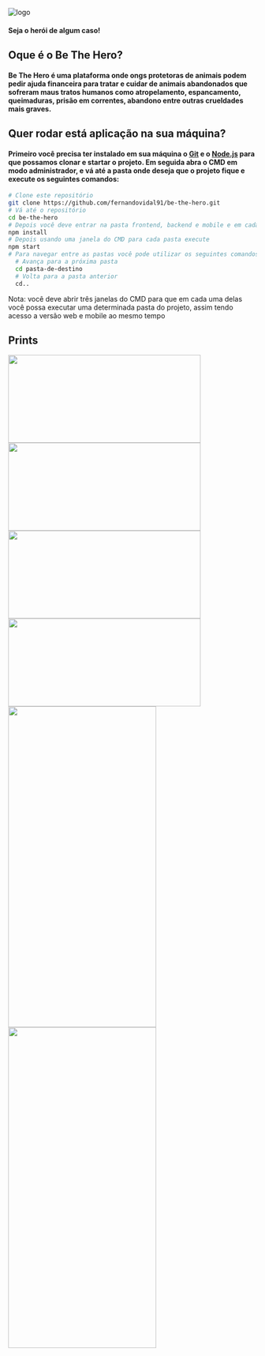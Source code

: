 ![logo](https://user-images.githubusercontent.com/62674890/94309724-e6076e00-ff4e-11ea-86c6-8d25c0c51773.png)
#### Seja o herói de algum caso!

## Oque é o Be The Hero?
#### Be The Hero é uma plataforma onde ongs protetoras de animais podem pedir ajuda financeira para tratar e cuidar de animais abandonados que sofreram maus tratos humanos como atropelamento, espancamento, queimaduras, prisão em correntes, abandono entre outras crueldades mais graves.

## Quer rodar está aplicação na sua máquina?
#### Primeiro você precisa ter instalado em sua máquina o [Git](https://git-scm.com) e o [Node.js](https://nodejs.org/en/download/) para que possamos clonar e startar o projeto. Em seguida abra o CMD em modo administrador, e vá até a pasta onde deseja que o projeto fique e execute os seguintes comandos:

```bash
# Clone este repositório
git clone https://github.com/fernandovidal91/be-the-hero.git
# Vá até o repositório
cd be-the-hero
# Depois você deve entrar na pasta frontend, backend e mobile e em cada uma delas executar
npm install
# Depois usando uma janela do CMD para cada pasta execute
npm start
# Para navegar entre as pastas você pode utilizar os seguintes comandos
  # Avança para a próxima pasta
  cd pasta-de-destino
  # Volta para a pasta anterior
  cd..
```

Nota: você deve abrir três janelas do CMD para que em cada uma delas você possa executar uma determinada pasta do projeto, assim tendo acesso a versão web e mobile ao mesmo tempo

## Prints
<img src="https://user-images.githubusercontent.com/62674890/94321972-86698c80-ff67-11ea-8a6a-e31b36eccde0.PNG" width="390" height="178"> <img src="https://user-images.githubusercontent.com/62674890/94321879-460a0e80-ff67-11ea-9d0f-1ee289fa9361.PNG" width="390" height="178">
<img src="https://user-images.githubusercontent.com/62674890/94321939-68039100-ff67-11ea-82a8-a4e1d757112f.PNG" width="390" height="178"> <img src="https://user-images.githubusercontent.com/62674890/94321995-9a14f300-ff67-11ea-9d3b-60fe5773ee16.PNG" width="390" height="178">
<img src="https://user-images.githubusercontent.com/62674890/94322025-b0bb4a00-ff67-11ea-9079-d49ab516363b.jpeg" width="300" height="650"> <img src="https://user-images.githubusercontent.com/62674890/94322059-c466b080-ff67-11ea-9921-29930b733ede.jpeg" width="300" height="650">
